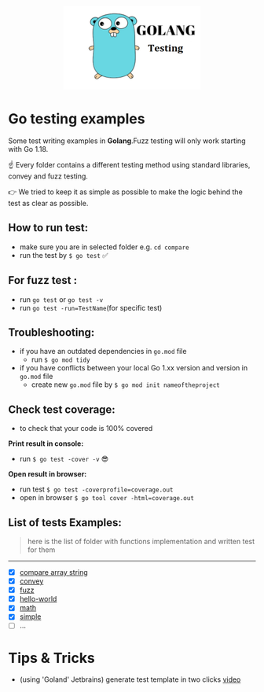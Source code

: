 <p align="center">
    <img src="icon.png" width="280" height="170">
</p>

# Go testing examples
Some test writing examples in **Golang**.Fuzz testing will only work starting with Go 1.18.

☝️ Every folder contains a different testing method using standard libraries, convey and fuzz testing.

👉 We tried to keep it as simple as possible to make the logic behind the test as clear as possible.

## How to run test:
- make sure you are in selected folder e.g. `cd compare`
- run the test by `$ go test` ✅
## For fuzz test :
- run `go test` or `go test -v`
- run `go test -run=TestName`(for specific test)


## Troubleshooting:
- if you have an outdated dependencies in `go.mod` file
  - run `$ go mod tidy`
- if you have conflicts between your local Go 1.xx version and version in `go.mod` file
  - create new `go.mod` file by `$ go mod init nameoftheproject`
 
 
## Check test coverage:
- to check that your code is 100% covered

**Print result in console:**
- run `$ go test -cover -v` 😎

**Open result in browser:**
- run test `$ go test -coverprofile=coverage.out`
- open in browser `$ go tool cover -html=coverage.out`


List of tests Examples:
-
> here is the list of folder with functions implementation and written test for them
---
- [x] [compare array string](compare-array-string)  
- [x] [convey](convey)  
- [x] [fuzz](fuzz)  
- [x] [hello-world](hello-world)  
- [x] [math](math)  
- [x] [simple](simple)
- [ ] ...

# Tips & Tricks
- (using 'Goland' Jetbrains) generate test template in two clicks
  [video](https://www.jetbrains.com/go/guide/tips/generate-a-test-for-an-element/) 
